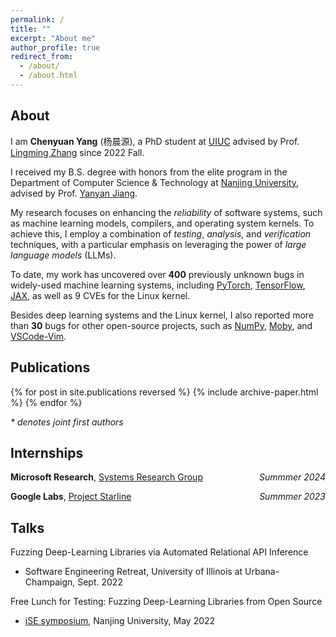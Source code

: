 ```yaml
---
permalink: /
title: ""
excerpt: "About me"
author_profile: true
redirect_from: 
  - /about/
  - /about.html
---
```


## About

I am **Chenyuan Yang** (杨晨源), a PhD student at [UIUC](https://illinois.edu/) advised by Prof. [Lingming Zhang](http://lingming.cs.illinois.edu/) since 2022 Fall.

I received my B.S. degree with honors from the elite program in the Department of Computer Science & Technology at [Nanjing University](https://www.nju.edu.cn/EN/main.htm), advised by Prof. [Yanyan Jiang](https://ics.nju.edu.cn/~jyy/). 

My research focuses on enhancing the *reliability* of software systems, such as machine learning models, compilers, and operating system kernels. To achieve this, I employ a combination of *testing*, *analysis*, and *verification* techniques, with a particular emphasis on leveraging the power of *large language models* (LLMs).

To date, my work has uncovered over **400** previously unknown bugs in widely-used machine learning systems, including [PyTorch](https://pytorch.org), [TensorFlow](https://www.tensorflow.org), [JAX](https://jax.readthedocs.io), as well as 9 CVEs for the Linux kernel.

Besides deep learning systems and the Linux kernel, I also reported more than **30** bugs for other open-source projects, such as [NumPy](https://numpy.org), [Moby](https://mobyproject.org), and [VSCode-Vim](https://github.com/VSCodeVim/Vim).


## Publications

{% for post in site.publications reversed %}
  {% include archive-paper.html %}
{% endfor %}

<i>* denotes  joint first authors</i>

## Internships

**Microsoft Research**, [Systems Research Group](https://www.microsoft.com/en-us/research/group/systems-research-group-redmond/overview/) <i style="float:right;text-align:right;">Summmer 2024</i>

**Google Labs**, [Project Starline](https://blog.google/technology/research/project-starline-prototype/) <i style="float:right;text-align:right;">Summmer 2023</i>

## Talks

Fuzzing Deep-Learning Libraries via Automated Relational API Inference

  - Software Engineering Retreat, University of Illinois at Urbana-Champaign, Sept. 2022

Free Lunch for Testing: Fuzzing Deep-Learning Libraries from Open Source

  - [iSE symposium](http://www.iselab.cn/ises2022/), Nanjing University, May 2022